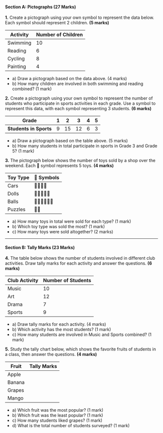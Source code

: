 #### **Section A: Pictographs (27 Marks)**

**1.** Create a pictograph using your own symbol to represent the data below. Each symbol should represent 2 children. **(5 marks)** 

| **Activity**     | **Number of Children** |
|------------------|------------------------|
| Swimming         | 10                     |
| Reading          | 6                      |
| Cycling          | 8                      |
| Painting         | 4                      |

   - a) Draw a pictograph based on the data above. (4 marks)
   - b) How many children are involved in both swimming and reading combined? (1 mark)

**2.** Create a pictograph using your own symbol to represent the number of students who participate in sports activities in each grade. Use a symbol to represent this data, with each symbol representing 3 students. **(6 marks)** 

| **Grade** | 1  | 2 | 3  | 4 | 5 |
|-----------|----|---|----|---|---|
| **Students in Sports** | 9  | 15 | 12 | 6 | 3 |

   - a) Draw a pictograph based on the table above. (5 marks)  
   - b) How many students in total participate in sports in Grade 3 and Grade 5? (1 mark)

**3.** The pictograph below shows the number of toys sold by a shop over the weekend. Each 🧸 symbol represents 5 toys. **(4 marks)** 

| **Toy Type**  | 🧸 Symbols              |
|---------------|-------------------------|
| Cars          | 🧸🧸🧸🧸               |
| Dolls         | 🧸🧸🧸🧸🧸             |
| Balls         | 🧸🧸🧸🧸🧸🧸          |
| Puzzles       | 🧸🧸                   |

   - a) How many toys in total were sold for each type? (1 mark)
   - b) Which toy type was sold the most? (1 mark)
   - c) How many toys were sold altogether? (2 marks)

---

#### **Section B: Tally Marks (23 Marks)**

**4.** The table below shows the number of students involved in different club activities. Draw tally marks for each activity and answer the questions. **(6 marks)** 

| **Club Activity** | **Number of Students** |
|-------------------|------------------------|
| Music             | 10                     |
| Art               | 12                     |
| Drama             | 7                      |
| Sports            | 9                      |

   - a) Draw tally marks for each activity. (4 marks)
   - b) Which activity has the most students? (1 mark)
   - c) How many students are involved in Music and Sports combined? (1 mark)

**5.** Study the tally chart below, which shows the favorite fruits of students in a class, then answer the questions. **(4 marks)** 

| **Fruit** | **Tally Marks**         |
|-----------|-------------------------|
| Apple     |                         |
| Banana    |                         |
| Grapes    |                         |
| Mango     |                         |

   - a) Which fruit was the most popular? (1 mark)  
   - b) Which fruit was the least popular? (1 mark)  
   - c) How many students liked grapes? (1 mark)  
   - d) What is the total number of students surveyed? (1 mark)

